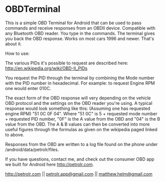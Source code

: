 OBDTerminal
===================

This is a simple OBD Terminal for Android that can be used to pass commands and receive responses from an OBDII device. Compatible with any Bluetooth OBD reader. You type in the commands. The terminal gives you back the OBD response. Works on most cars 1996 and newer. That's about it.

How to use:

The various PIDs it's possible to request are described here: http://en.wikipedia.org/wiki/OBD-II_PIDs

You request the PID through the terminal by combining the Mode number with the PID number in hexadecimal. For example: to request Engine RPM one would enter 010C. 

The exact form of the OBD response will very depending on the vehicle OBD protocol and the settings on the OBD reader you're using. A typical response would look something like this: (Assuming one has requested engine RPM) "51 0C 0F 04". Where "51 0C" is 5 + requested mode number + requested PID number, "0F" is the A value from the OBD and "04" is the B value from the OBD. The A & B values can then be converted into more useful figures through the formulas as given on the wikipedia paged linked to above.

Responses from the OBD are written to a log file found on the phone under /android/data/petrolr/files.

If you have questions, contact me, and check out the consumer OBD app we built for Android here http://petrolr.com. 

http://petrolr.com || petrolr.app@gmail.com || matthew.helm@gmail.com
